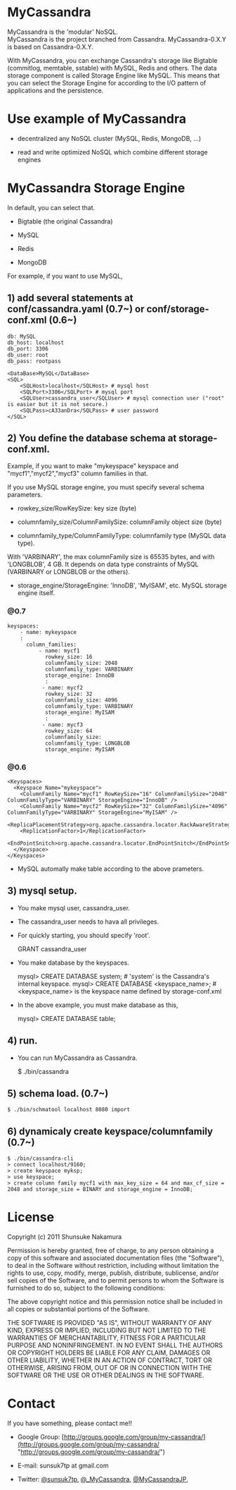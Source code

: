 # MyCassandra

MyCassandra is the 'modular' NoSQL.  
MyCassandra is the project branched from Cassandra. 
MyCassandra-0.X.Y is based on Cassandra-0.X.Y. 

With MyCassandra, you can exchange Cassandra's storage like Bigtable (commitlog, memtable, sstable) with MySQL, Redis and others.
The data storage component is called Storage Engine like MySQL. 
This means that you can select the Storage Engine for according to the I/O pattern of applications and the persistence. 

# Use example of MyCassandra

- decentralized any NoSQL cluster (MySQL, Redis, MongoDB, ...)

- read and write optimized NoSQL which combine different storage engines

# MyCassandra Storage Engine
In default, you can select that.

- Bigtable (the original Cassandra)

- MySQL

- Redis

- MongoDB

For example, if you want to use MySQL, 
## 1) add several statements at conf/cassandra.yaml (0.7~) or conf/storage-conf.xml (0.6~)

    db: MySQL
    db_host: localhost
    db_port: 3306
    db_user: root
    db_pass: rootpass 

    <DataBase>MySQL</DataBase>
    <SQL>
        <SQLHost>localhost</SQLHost> # mysql host
        <SQLPort>3306</SQLPort> # mysql port
        <SQLUser>cassandra_user</SQLUser> # mysql connection user ("root" is easier but it is not secure.)
        <SQLPass>cA33anDra</SQLPass> # user password
    </SQL>

## 2) You define the database schema at storage-conf.xml.

Example, if you want to make "mykeyspace" keyspace and "mycf1","mycf2","mycf3" column families in that.

If you use MySQL storage engine, you must specify several schema parameters.

- rowkey_size/RowKeySize: key size (byte)

- columnfamily_size/ColumnFamilySize: columnFamily object size (byte)

- columnfamily_type/ColumnFamilyType: columnfamily type (MySQL data type). 

With 'VARBINARY', the max columnFamily size is 65535 bytes, and with 'LONGBLOB', 4 GB. It depends on data type constraints of MySQL (VARBINARY or LONGBLOB or the others). 

- storage_engine/StorageEngine: 'InnoDB', 'MyISAM', etc. MySQL storage engine itself. 

### @0.7
    keyspaces:
        - name: mykeyspace
        :
          column_families:
              - name: mycf1
                rowkey_size: 16
                columnfamily_size: 2048
                columnfamily_type: VARBINARY
                storage_engine: InnoDB
                :
               - name: mycf2
                rowkey_size: 32
                columnfamily_size: 4096
                columnfamily_type: VARBINARY          
                storage_engine: MyISAM
                :
               - name: mycf3
                rowkey_size: 64
                columnfamily_size:
                columnfamily_type: LONGBLOB
                storage_engine: MyISAM

### @0.6
    <Keyspaces>
      <Keyspace Name="mykeyspace">
        <ColumnFamily Name="mycf1" RowKeySize="16" ColumnFamilySize="2048" ColumnFamilyType="VARBINARY" StorageEngine="InnoDB" />
        <ColumnFamily Name="mycf2" RowKeySize="32" ColumnFamilySize="4096" ColumnFamilyType="VARBINARY" StorageEngine="MyISAM" />
        <ReplicaPlacementStrategy>org.apache.cassandra.locator.RackAwareStrategy</ReplicaPlacementStrategy>
        <ReplicationFactor>1</ReplicationFactor>
        <EndPointSnitch>org.apache.cassandra.locator.EndPointSnitch</EndPointSnitch>
      </Keyspace>
    </Keyspaces>

- MySQL automally make table according to the above prameters.

## 3) mysql setup.
- You make mysql user, cassandra_user.

- The cassandra_user needs to hava all privileges.

- For quickly starting, you should specify 'root'.

    GRANT cassandra_user

- You make database by the keyspaces.

    mysql> CREATE DATABASE system; # 'system' is the Cassandra's internal keyspace.
    mysql> CREATE DATABASE <keyspace_name>; # <keyspace_name> is the keyspace name defined by storage-conf.xml

- In the above example, you must make database as this,

    mysql> CREATE DATABASE table;

## 4) run.
- You can run MyCassandra as Cassandra.

    $ ./bin/cassandra

## 5) schema load. (0.7~)

    $ ./bin/schmatool localhost 8080 import

## 6) dynamicaly create keyspace/columnfamily (0.7~)
    $ ./bin/cassandra-cli
    > connect localhost/9160;
    > create keyspace myksp;
    > use keyspace;
    > create column family mycf1 with max_key_size = 64 and max_cf_size = 2048 and storage_size = BINARY and storage_engine = InnoDB;

#  License

Copyright (c) 2011 Shunsuke Nakamura

Permission is hereby granted, free of charge, to any person
obtaining a copy of this software and associated documentation
files (the "Software"), to deal in the Software without
restriction, including without limitation the rights to use,
copy, modify, merge, publish, distribute, sublicense, and/or sell
copies of the Software, and to permit persons to whom the
Software is furnished to do so, subject to the following
conditions:

The above copyright notice and this permission notice shall be
included in all copies or substantial portions of the Software.

THE SOFTWARE IS PROVIDED "AS IS", WITHOUT WARRANTY OF ANY KIND,
EXPRESS OR IMPLIED, INCLUDING BUT NOT LIMITED TO THE WARRANTIES
OF MERCHANTABILITY, FITNESS FOR A PARTICULAR PURPOSE AND
NONINFRINGEMENT. IN NO EVENT SHALL THE AUTHORS OR COPYRIGHT
HOLDERS BE LIABLE FOR ANY CLAIM, DAMAGES OR OTHER LIABILITY,
WHETHER IN AN ACTION OF CONTRACT, TORT OR OTHERWISE, ARISING
FROM, OUT OF OR IN CONNECTION WITH THE SOFTWARE OR THE USE OR
OTHER DEALINGS IN THE SOFTWARE.

# Contact
If you have something, please contact me!!

- Google Group: [http://groups.google.com/group/my-cassandra/](http://groups.google.com/group/my-cassandra/ "http://groups.google.com/group/my-cassandra/")

- E-mail: sunsuk7tp at gmail.com

- Twitter: [@sunsuk7tp](http://twitter.com/sunsuk7tp "@sunsuk7tp"), [@_MyCassandra](http://twitter.com/_MyCassandra "@_MyCassandra"), [@MyCassandraJP](http://twitter.com/MyCassandraJP "@MyCassandraJP"),
